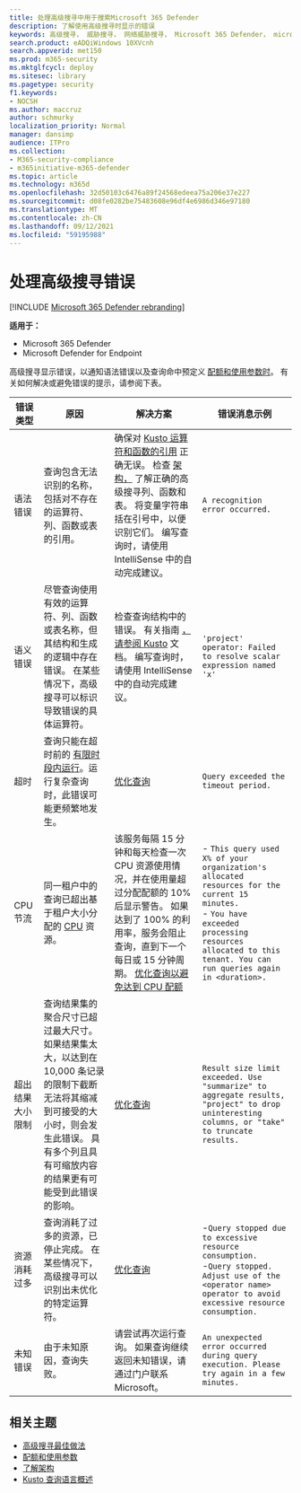 ```yaml
---
title: 处理高级搜寻中用于搜索Microsoft 365 Defender
description: 了解使用高级搜寻时显示的错误
keywords: 高级搜寻， 威胁搜寻， 网络威胁搜寻， Microsoft 365 Defender， microsoft 365， m365， 搜索， 查询， 遥测， 架构， kusto， 超时， 资源， 错误， 未知错误， 限制， 配额， 参数， 分配
search.product: eADQiWindows 10XVcnh
search.appverid: met150
ms.prod: m365-security
ms.mktglfcycl: deploy
ms.sitesec: library
ms.pagetype: security
f1.keywords:
- NOCSH
ms.author: maccruz
author: schmurky
localization_priority: Normal
manager: dansimp
audience: ITPro
ms.collection:
- M365-security-compliance
- m365initiative-m365-defender
ms.topic: article
ms.technology: m365d
ms.openlocfilehash: 32d50103c6476a89f24568edeea75a206e37e227
ms.sourcegitcommit: d08fe0282be75483608e96df4e6986d346e97180
ms.translationtype: MT
ms.contentlocale: zh-CN
ms.lasthandoff: 09/12/2021
ms.locfileid: "59195988"
---
```

# <a name="handle-advanced-hunting-errors"></a>处理高级搜寻错误

[!INCLUDE [Microsoft 365 Defender rebranding](../includes/microsoft-defender.md)]


**适用于：**
- Microsoft 365 Defender
- Microsoft Defender for Endpoint


高级搜寻显示错误，以通知语法错误以及查询命中预定义 [配额和使用参数时](advanced-hunting-limits.md)。 有关如何解决或避免错误的提示，请参阅下表。

| 错误类型 | 原因 | 解决方案 | 错误消息示例 |
|--|--|--|--|
| 语法错误 | 查询包含无法识别的名称，包括对不存在的运算符、列、函数或表的引用。 | 确保对 [Kusto 运算符和函数的引用](/azure/data-explorer/kusto/query/) 正确无误。 检查 [架构，](advanced-hunting-schema-tables.md) 了解正确的高级搜寻列、函数和表。 将变量字符串括在引号中，以便识别它们。 编写查询时，请使用 IntelliSense 中的自动完成建议。 | `A recognition error occurred.` |
| 语义错误 | 尽管查询使用有效的运算符、列、函数或表名称，但其结构和生成的逻辑中存在错误。 在某些情况下，高级搜寻可以标识导致错误的具体运算符。 | 检查查询结构中的错误。 有关指南 [，请参阅 Kusto](/azure/data-explorer/kusto/query/) 文档。 编写查询时，请使用 IntelliSense 中的自动完成建议。 |  `'project' operator: Failed to resolve scalar expression named 'x'`|
| 超时 | 查询只能在超时前的 [有限时段内运行](advanced-hunting-limits.md)。运行复杂查询时，此错误可能更频繁地发生。 | [优化查询](advanced-hunting-best-practices.md) | `Query exceeded the timeout period.` |
| CPU 节流 | 同一租户中的查询已超出基于租户大小分配的 [CPU](advanced-hunting-limits.md) 资源。 | 该服务每隔 15 分钟和每天检查一次 CPU 资源使用情况，并在使用量超过分配配额的 10% 后显示警告。 如果达到了 100% 的利用率，服务会阻止查询，直到下一个每日或 15 分钟周期。 [优化查询以避免达到 CPU 配额](advanced-hunting-best-practices.md) | - `This query used X% of your organization's allocated resources for the current 15 minutes.`<br>- `You have exceeded processing resources allocated to this tenant. You can run queries again in <duration>.` |
| 超出结果大小限制  | 查询结果集的聚合尺寸已超过最大尺寸。 如果结果集太大，以达到在 10,000 条记录的限制下截断无法将其缩减到可接受的大小时，则会发生此错误。 具有多个列且具有可缩放内容的结果更有可能受到此错误的影响。 | [优化查询](advanced-hunting-best-practices.md) | `Result size limit exceeded. Use "summarize" to aggregate results, "project" to drop uninteresting columns, or "take" to truncate results.` |
| 资源消耗过多 | 查询消耗了过多的资源，已停止完成。 在某些情况下，高级搜寻可以识别出未优化的特定运算符。 | [优化查询](advanced-hunting-best-practices.md) | -`Query stopped due to excessive resource consumption.`<br>-`Query stopped. Adjust use of the <operator name> operator to avoid excessive resource consumption.` |
| 未知错误 | 由于未知原因，查询失败。 | 请尝试再次运行查询。 如果查询继续返回未知错误，请通过门户联系 Microsoft。 | `An unexpected error occurred during query execution. Please try again in a few minutes.`



## <a name="related-topics"></a>相关主题
- [高级搜寻最佳做法](advanced-hunting-best-practices.md)
- [配额和使用参数](advanced-hunting-limits.md)
- [了解架构](advanced-hunting-schema-tables.md)
- [Kusto 查询语言概述](/azure/data-explorer/kusto/query/)